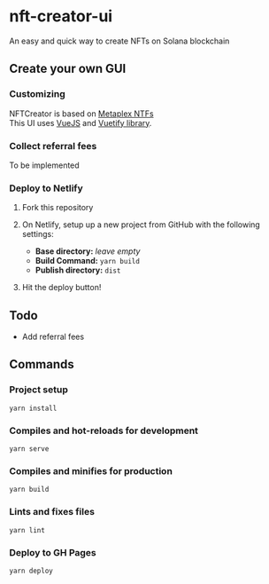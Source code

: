 # nft-creator-ui

An easy and quick way to create NFTs on Solana blockchain

## Create your own GUI

### Customizing

NFTCreator is based on [Metaplex NTFs](https://www.metaplex.com/)<br>
This UI uses [VueJS](https://vuejs.org/) and [Vuetify library](https://vuetifyjs.com/). 

### Collect referral fees

To be implemented

### Deploy to Netlify

1. Fork this repository

1. On Netlify, setup up a new project from GitHub with the following settings:

    - **Base directory:** *leave empty*
    - **Build Command:** `yarn build`
    - **Publish directory:** `dist`

2. Hit the deploy button!

## Todo

* Add referral fees

## Commands

### Project setup
```
yarn install
```

### Compiles and hot-reloads for development
```
yarn serve
```

### Compiles and minifies for production
```
yarn build
```

### Lints and fixes files
```
yarn lint
```

### Deploy to GH Pages
```
yarn deploy
```

